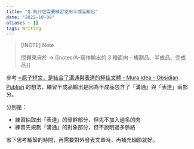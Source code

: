 ```yaml
---
title: "Q-為什麼需要練習使用半成品輸出"
date: "2022-10-09"
aliases : []
tags: Writing 
---
```


> [!NOTE] Note
> 
> 問題來自於 -> [[notes/A-寫作輸出的 3 種面向 - 規劃品、半成品、完成品]]

參考 [⭐️原子短文，是結合了溝通與表達的極佳文體 - Mura Idea - Obsidian Publish](https://publish.obsidian.md/muraidea/%E2%AD%90%EF%B8%8F%E5%8E%9F%E5%AD%90%E7%9F%AD%E6%96%87%EF%BC%8C%E6%98%AF%E7%B5%90%E5%90%88%E4%BA%86%E6%BA%9D%E9%80%9A%E8%88%87%E8%A1%A8%E9%81%94%E7%9A%84%E6%A5%B5%E4%BD%B3%E6%96%87%E9%AB%94) 的想法，練習半成品輸出是因為半成品包含了「溝通」與「表達」兩部分。

分別是：
- 練習抽取出「表達」的骨幹部分，但先不加入過多的肉
- 練習先規劃「溝通」的對象部分，但不說明過多脈絡

省下思考細節的時間，再需要對外發表文章時，再補充細節就好。